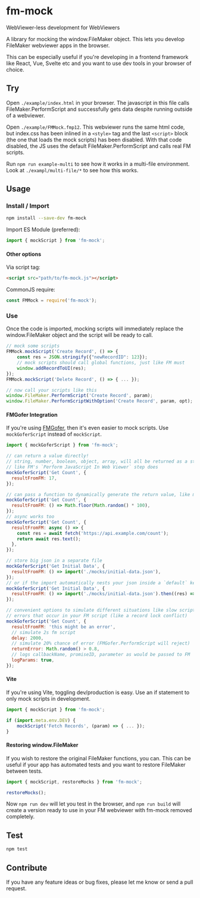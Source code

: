 # fm-mock

WebViewer-less development for WebViewers

A library for mocking the window.FileMaker object. This lets you develop FileMaker webviewer apps in the browser.

This can be especially useful if you're developing in a frontend framework like React, Vue, Svelte etc and you want to use dev tools in your browser of choice.

## Try

Open `./example/index.html` in your browser. The javascript in this file calls FileMaker.PerformScript and successfully gets data despite running outside of a webviewer.

Open `./example/FMMock.fmp12`. This webviewer runs the same html code, but index.css has been inlined in a `<style>` tag and the last `<script>` block (the one that loads the mock scripts) has been disabled. With that code disabled, the JS uses the default FileMaker.PerformScript and calls real FM scripts.

Run `npm run example-multi` to see how it works in a multi-file environment. Look at `./exampl/multi-file/*` to see how this works.

## Usage

### Install / Import

```sh
npm install --save-dev fm-mock
```

Import ES Module (preferred):

```javascript
import { mockScript } from 'fm-mock';
```

#### Other options

Via script tag:

```html
<script src="path/to/fm-mock.js"></script>
```

CommonJS require:

```javascript
const FMMock = require('fm-mock');
```

### Use

Once the code is imported, mocking scripts will immediately replace the window.FileMaker object and the script will be ready to call.

```javascript
// mock some scripts
FMMock.mockScript('Create Record', () => {
    const res = JSON.stringify({"newRecordID": 123});
    // mock scripts should call global functions, just like FM must
    window.addRecordToUI(res);
});
FMMock.mockScript('Delete Record', () => { ... });

// now call your scripts like this
window.FileMaker.PerformScript('Create Record', param);
window.FileMaker.PerformScriptWithOption('Create Record', param, opt);
```

#### FMGofer Integration

If you're using [FMGofer](https://github.com/jwillinghalpern/fm-gofer), then
it's even easier to mock scripts. Use `mockGoferScript` instead of `mockScript`.

```javascript
import { mockGoferScript } from 'fm-mock';

// can return a value directly!
// string, number, boolean, object, array, will all be returned as a string just
// like FM's `Perform JavaScript In Web Viewer` step does
mockGoferScript('Get Count', {
  resultFromFM: 17,
});

// can pass a function to dynamically generate the return value, like mockScript
mockGoferScript('Get Count', {
  resultFromFM: () => Math.floor(Math.random() * 100),
});
// async works too
mockGoferScript('Get Count', {
  resultFromFM: async () => {
    const res = await fetch('https://api.example.com/count');
    return await res.text();
  },
});

// store big json in a separate file
mockGoferScript('Get Initial Data', {
  resultFromFM: () => import('./mocks/initial-data.json'),
});
// or if the import automatically nests your json inside a `default` key, extract it like this:
mockGoferScript('Get Initial Data', {
  resultFromFM: () => import('./mocks/initial-data.json').then((res) => res.default),
});

// convenient options to simulate different situations like slow scripts and
// errors that occur in your FM script (like a record lock conflict)
mockGoferScript('Get Count', {
  resultFromFM: 'this might be an error',
  // simulate 2s fm script
  delay: 2000,
  // simulate 20% chance of error (FMGofer.PerformScript will reject)
  returnError: Math.random() > 0.8,
  // logs callbackName, promiseID, parameter as would be passed to FM
  logParams: true,
});
```

#### Vite

If you're using Vite, toggling dev/production is easy. Use an if statement to only mock scripts in development.

```javascript
import { mockScript } from 'fm-mock';

if (import.meta.env.DEV) {
    mockScript('Fetch Records', (param) => { ... });
}
```

#### Restoring window.FileMaker

If you wish to restore the original FileMaker functions, you can. This can be useful if your app has automated tests and you want to restore FileMaker between tests.

```javascript
import { mockScript, restoreMocks } from 'fm-mock';

restoreMocks();
```

Now `npm run dev` will let you test in the browser, and `npm run build` will create a version ready to use in your FM webviewer with fm-mock removed completely.

## Test

```sh
npm test
```

## Contribute

If you have any feature ideas or bug fixes, please let me know or send a pull request.
